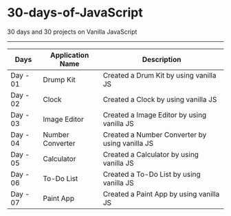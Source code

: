# 30-days-of-JavaScript
30 days and 30 projects on Vanilla JavaScript

-----------------------------------------------------------------------------------

|Days| Application Name | Description |
|----| ---| --- |
|Day - 01| Drump Kit  | Created a Drum Kit by using vanilla JS |
|Day - 02| Clock  | Created a Clock by using vanilla JS |
|Day - 03| Image Editor  | Created a Image Editor by using vanilla JS |
|Day - 04| Number Converter  | Created a Number Converter by using vanilla JS |
|Day - 05| Calculator  | Created a Calculator by using vanilla JS |
|Day - 06| To-Do List  | Created a To-Do List by using vanilla JS |
|Day - 07| Paint App  | Created a Paint App by using vanilla JS |

